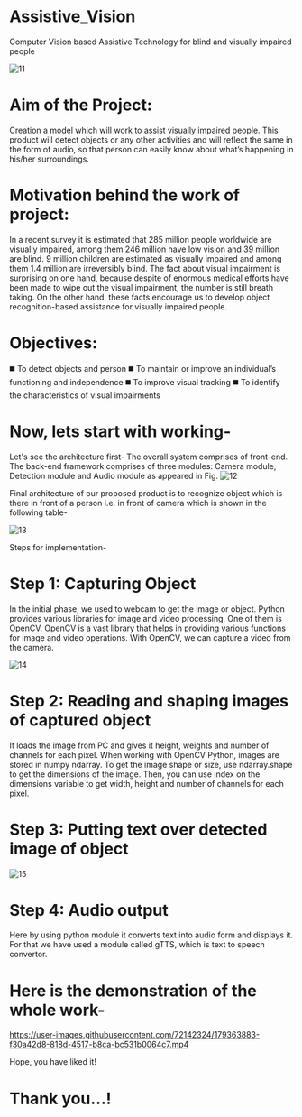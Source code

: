 # Assistive_Vision

Computer Vision based Assistive Technology for blind and visually impaired people

![11](https://user-images.githubusercontent.com/72142324/179363419-e2a1dfba-9dc2-401c-ab3b-f385e9ddd552.png)

# Aim of the Project:

Creation a model which will work to assist visually impaired people. This product will detect objects or any other activities and will reflect the same in the form of audio, so that person can easily know about what’s happening in his/her surroundings.

# Motivation behind the work of project:

In a recent survey it is estimated that 285 million people worldwide are visually impaired, among them 246 million have low vision and 39 million are blind. 9 million children are estimated as visually impaired and among them 1.4 million are irreversibly blind. The fact about visual impairment is surprising on one hand, because despite of enormous medical efforts have been made to wipe out the visual impairment, the number is still breath taking. On the other hand, these facts encourage us to develop object recognition-based assistance for visually impaired people.

# Objectives:
◼️ To detect objects and person 
◼️ To maintain or improve an individual’s functioning and independence 
◼️ To improve visual tracking 
◼️ To identify the characteristics of visual impairments

# Now, lets start with working-
Let's see the architecture first- The overall system comprises of front-end. The back-end framework comprises of three modules: Camera module, Detection module and Audio module as appeared in Fig.
![12](https://user-images.githubusercontent.com/72142324/179363505-a7d4e7e9-9922-42f3-94c8-a6b97e900ca4.jpg)

Final architecture of our proposed product is to recognize object which is there in front of a person i.e. in front of camera which is shown in the following table-

![13](https://user-images.githubusercontent.com/72142324/179363532-0ce0b16b-8891-4310-9674-b10b813067b6.png)



Steps for implementation-

# Step 1: Capturing Object

In the initial phase, we used to webcam to get the image or object. Python provides various libraries for image and video processing. One of them is OpenCV. OpenCV is a vast library that helps in providing various functions for image and video operations. With OpenCV, we can capture a video from the camera.

![14](https://user-images.githubusercontent.com/72142324/179363551-7fcf9d49-dfca-499e-8b20-d2c50df09de9.jpg)

# Step 2: Reading and shaping images of captured object

It loads the image from PC and gives it height, weights and number of channels for each pixel. When working with OpenCV Python, images are stored in numpy ndarray. To get the image shape or size, use ndarray.shape to get the dimensions of the image. Then, you can use index on the dimensions variable to get width, height and number of channels for each pixel.

# Step 3: Putting text over detected image of object

![15](https://user-images.githubusercontent.com/72142324/179363586-268e3491-94a6-422c-a23f-bdd067b3ccb2.jpg)

# Step 4: Audio output

Here by using python module it converts text into audio form and displays it. For that we have used a module called gTTS, which is text to speech convertor.

# Here is the demonstration of the whole work-




https://user-images.githubusercontent.com/72142324/179363883-f30a42d8-818d-4517-b8ca-bc531b0064c7.mp4



Hope, you have liked it!

# Thank you...!


